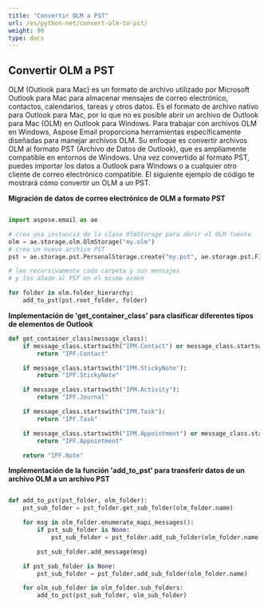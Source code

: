 ```yaml
---
title: "Convertir OLM a PST"
url: /es/python-net/convert-olm-to-pst/
weight: 90
type: docs
---
```



## **Convertir OLM a PST**

OLM (Outlook para Mac) es un formato de archivo utilizado por Microsoft Outlook para Mac para almacenar mensajes de correo electrónico, contactos, calendarios, tareas y otros datos. Es el formato de archivo nativo para Outlook para Mac, por lo que no es posible abrir un archivo de Outlook para Mac (OLM) en Outlook para Windows. Para trabajar con archivos OLM en Windows, Aspose Email proporciona herramientas específicamente diseñadas para manejar archivos OLM. Su enfoque es convertir archivos OLM al formato PST (Archivo de Datos de Outlook), que es ampliamente compatible en entornos de Windows. Una vez convertido al formato PST, puedes importar los datos a Outlook para Windows o a cualquier otro cliente de correo electrónico compatible. El siguiente ejemplo de código te mostrará cómo convertir un OLM a un PST.

**Migración de datos de correo electrónico de OLM a formato PST**

```py

import aspose.email as ae

# crea una instancia de la clase OlmStorage para abrir el OLM fuente
olm = ae.storage.olm.OlmStorage("my.olm")
# crea un nuevo archivo PST
pst = ae.storage.pst.PersonalStorage.create("my.pst", ae.storage.pst.FileFormatVersion.UNICODE)

# lee recursivamente cada carpeta y sus mensajes
# y los añade al PST en el mismo orden

for folder in olm.folder_hierarchy:
    add_to_pst(pst.root_folder, folder)
```
**Implementación de 'get_container_class' para clasificar diferentes tipos de elementos de Outlook**

```py
def get_container_class(message_class):
    if message_class.startswith("IPM.Contact") or message_class.startswith("IPM.DistList"):
        return "IPF.Contact"

    if message_class.startswith("IPM.StickyNote"):
        return "IPF.StickyNote"

    if message_class.startswith("IPM.Activity"):
        return "IPF.Journal"

    if message_class.startswith("IPM.Task"):
        return "IPF.Task"

    if message_class.startswith("IPM.Appointment") or message_class.startswith("IPM.Schedule.meeting"):
        return "IPF.Appointment"

    return "IPF.Note"
```
**Implementación de la función 'add_to_pst' para transferir datos de un archivo OLM a un archivo PST**

```py

def add_to_pst(pst_folder, olm_folder):
    pst_sub_folder = pst_folder.get_sub_folder(olm_folder.name)

    for msg in olm_folder.enumerate_mapi_messages():
        if pst_sub_folder is None:
            pst_sub_folder = pst_folder.add_sub_folder(olm_folder.name, get_container_class(msg.message_class))

        pst_sub_folder.add_message(msg)

    if pst_sub_folder is None:
        pst_sub_folder = pst_folder.add_sub_folder(olm_folder.name)

    for olm_sub_folder in olm_folder.sub_folders:
        add_to_pst(pst_sub_folder, olm_sub_folder)
```